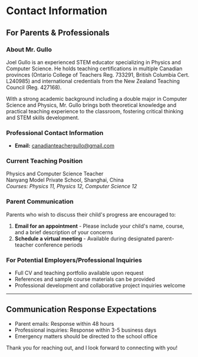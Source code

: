 # Contact Information


## For Parents & Professionals

### About Mr. Gullo
Joel Gullo is an experienced STEM educator specializing in Physics and Computer Science. He holds teaching certifications in multiple Canadian provinces (Ontario College of Teachers Reg. 733291, British Columbia Cert. L240985) and international credentials from the New Zealand Teaching Council (Reg. 427168).

With a strong academic background including a double major in Computer Science and Physics, Mr. Gullo brings both theoretical knowledge and practical teaching experience to the classroom, fostering critical thinking and STEM skills development.

### Professional Contact Information
- **Email:** canadianteachergullo@gmail.com

### Current Teaching Position
Physics and Computer Science Teacher  
Nanyang Model Private School, Shanghai, China  
*Courses: Physics 11, Physics 12, Computer Science 12*

### Parent Communication
Parents who wish to discuss their child's progress are encouraged to:

1. **Email for an appointment** - Please include your child's name, course, and a brief description of your concerns
2. **Schedule a virtual meeting** - Available during designated parent-teacher conference periods

### For Potential Employers/Professional Inquiries
- Full CV and teaching portfolio available upon request
- References and sample course materials can be provided
- Professional development and collaborative project inquiries welcome

---

## Communication Response Expectations

- Parent emails: Response within 48 hours
- Professional inquiries: Response within 3-5 business days
- Emergency matters should be directed to the school office

Thank you for reaching out, and I look forward to connecting with you!
